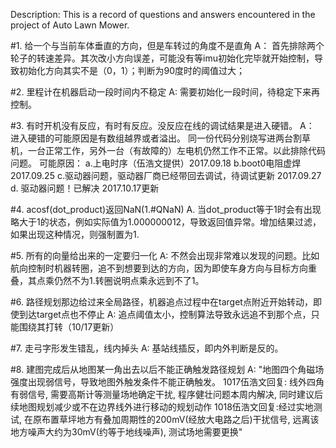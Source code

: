 Description:
	This is a record of questions and answers encountered in the project of Auto Lawn Mower.

#1. 给一个与当前车体垂直的方向，但是车转过的角度不是直角
A： 首先排除两个轮子的转速差异。其次改小方向误差，可能没有等imu初始化完毕就开始控制，导致初始化方向其实不是（0，1）；判断为90度时的阈值过大；

#2. 里程计在机器启动一段时间内不稳定
A: 	需要初始化一段时间，待稳定下来再控制。

#3. 有时开机没有反应，有时有反应。没反应在线的调试结果是进入硬错。
A：	进入硬错的可能原因是有数组越界或者溢出。
	同一份代码分别烧写进两台割草机，一台正常工作，另外一台（有故障的）左电机仍然工作不正常。以此排除代码问题。
	可能原因：
	a.上电时序（伍浩文提供）2017.09.18
	b.boot0电阻虚焊 2017.09.25
	c.驱动器问题，驱动器厂商已经带回去调试，待调试更新 2017.09.27
	d. 驱动器问题！已解决 2017.10.17更新

#4. acosf(dot_product)返回NaN(1.#QNaN)
A. 当dot_product等于1时会有出现略大于1的状态，例如实际值为1.000000012，导致返回值异常。增加结果过滤，如果出现这种情况，则强制置为1.

#5. 所有的向量给出来的一定要归一化
A: 不然会出现非常难以发现的问题。比如航向控制时机器转圈，追不到想要到达的方向，因为即使车身方向与目标方向重叠，其点乘仍然不为1.转圈说明点乘永远到不了1。

#6. 路径规划那边给过来全局路径，机器追点过程中在target点附近开始转动，即使到达target点也不停止
A: 追点阈值太小，控制算法导致永远追不到那个点，只能围绕其打转（10/17更新）

#7. 走弓字形发生错乱，线内掉头
A: 基站线插反，即内外判断是反的。

#8. 建图完成后从地图某一角出去以后不能正确触发路径规划
A:  "地图四个角磁场强度出现弱信号，导致地图外触发条件不能正确触发。
	1017伍浩文回复: 线外四角有弱信号, 需要高斯计等测量场地确定干扰, 程序健壮问题本周内解决, 同时建议后续地图规划减少或不在边界线外进行移动的规划动作
	1018伍浩文回复:经过实地测试, 在原布置草坪地方有叠加周期性的200mV(经放大电路之后)干扰信号, 远离该地方噪声大约为30mV(约等于地线噪声), 测试场地需要更换"

